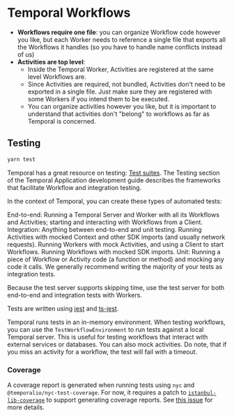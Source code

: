 # Temporal Workflows

- **Workflows require one file**: you can organize Workflow code however you like, but each Worker needs to reference a single file that exports all the Workflows it handles (so you have to handle name conflicts instead of us)
- **Activities are top level**:
  - Inside the Temporal Worker, Activities are registered at the same level Workflows are.
  - Since Activities are required, not bundled, Activities don't need to be exported in a single file.
    Just make sure they are registered with some Workers if you intend them to be executed.
  - You can organize activities however you like, but it is important to understand that activities don't "belong" to workflows as far as Temporal is concerned.

## Testing

```sh
yarn test
```

Temporal has a great resource on testing: [Test suites](https://docs.temporal.io/develop/typescript/testing-suite). The Testing section of the Temporal Application development guide describes the frameworks that facilitate Workflow and integration testing.

In the context of Temporal, you can create these types of automated tests:

End-to-end: Running a Temporal Server and Worker with all its Workflows and Activities; starting and interacting with Workflows from a Client.
Integration: Anything between end-to-end and unit testing.
Running Activities with mocked Context and other SDK imports (and usually network requests).
Running Workers with mock Activities, and using a Client to start Workflows.
Running Workflows with mocked SDK imports.
Unit: Running a piece of Workflow or Activity code (a function or method) and mocking any code it calls.
We generally recommend writing the majority of your tests as integration tests.

Because the test server supports skipping time, use the test server for both end-to-end and integration tests with Workers.

Tests are written using [jest](https://jestjs.io/docs/getting-started) and [ts-jest](https://kulshekhar.github.io/ts-jest/docs/).

Temporal runs tests in an in-memory environment. When testing workflows, you can use the `TestWorkflowEnvironment` to run tests against a local Temporal server. This is useful for testing workflows that interact with external services or databases. You can also mock activities. Do note, that if you miss an activity for a workflow, the test will fail with a timeout.

### Coverage

A coverage report is generated when running tests using `nyc` and `@temporalio/nyc-test-coverage`. For now, it requires a patch to [`istanbul-lib-coverage`](../../.yarn/patches/istanbul-lib-coverage-npm-3.2.2-5c0526e059.patch) to support generating coverage reports. See [this issue](https://github.com/temporalio/sdk-typescript/issues/1233#issuecomment-2211603638) for more details.
